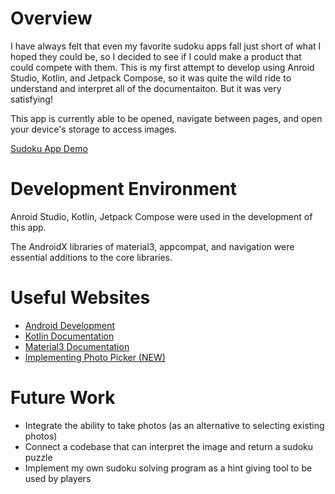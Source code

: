 # Overview

I have always felt that even my favorite sudoku apps fall just short of what I hoped they could be, so I decided to see if I could make a product that could compete with them. This is my first attempt to develop using Anroid Studio, Kotlin, and Jetpack Compose, so it was quite the wild ride to understand and interpret all of the documentaiton. But it was very satisfying!

This app is currently able to be opened, navigate between pages, and open your device's storage to access images.

[Sudoku App Demo](https://drive.google.com/file/d/1ooRO4jCkjlDk3I9RrYda8I3DaEFXZoRc/view?usp=sharing)

# Development Environment

Anroid Studio, Kotlin, Jetpack Compose were used in the development of this app.

The AndroidX libraries of material3, appcompat, and navigation were essential additions to the core libraries.

# Useful Websites

- [Android Development](https://developer.android.com/)
- [Kotlin Documentation](https://kotlinlang.org/docs/home.html)
- [Material3 Documentation](https://www.composables.com/material3)
- [Implementing Photo Picker (NEW)](https://proandroiddev.com/implementing-photo-picker-on-android-kotlin-jetpack-compose-326e33e83b85)

# Future Work

- Integrate the ability to take photos (as an alternative to selecting existing photos)
- Connect a codebase that can interpret the image and return a sudoku puzzle
- Implement my own sudoku solving program as a hint giving tool to be used by players
